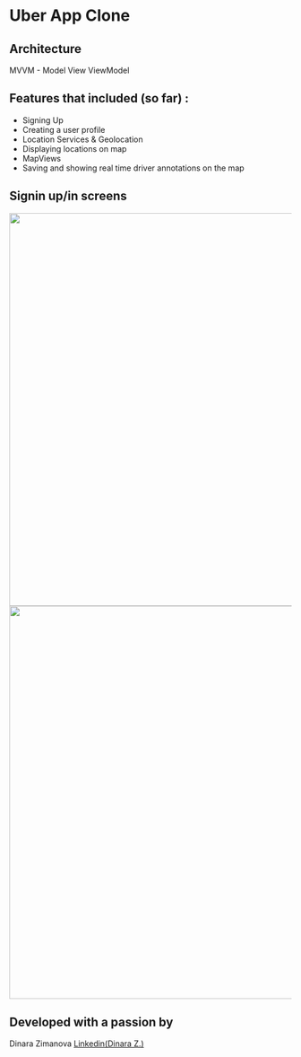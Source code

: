 <h1>Uber App Clone</h1>


<h2>Architecture</h2>
MVVM - Model View ViewModel

<h2>Features that included (so far) :</h2>
<ul>
  <li>Signing Up</li>
  <li>Creating a user profile</li>
  <li>Location Services & Geolocation</li>
  
  <li>Displaying locations on map</li>
  <li>MapViews</li>
  <li>Saving and showing real time driver annotations on the map</li>

</ul>
<h2>Signin up/in screens</h2>

<p align=”center”>
<img src="https://user-images.githubusercontent.com/22132871/156748631-fa4ab6b4-cee7-4bda-9946-776fe0e7047b.png" height="700">
<img src="https://user-images.githubusercontent.com/22132871/156748685-061d6019-7bbe-41ce-b9a9-a67c48b775dd.png"  height="700">
</p>

<h2>Developed with a passion by</h2>
Dinara Zimanova
<a href="http://linkedin.com/in/madendinara/">Linkedin(Dinara Z.)</a>
